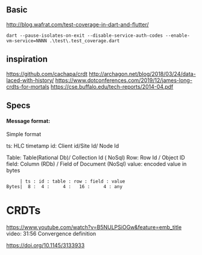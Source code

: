 ## Basic
http://blog.wafrat.com/test-coverage-in-dart-and-flutter/

`dart --pause-isolates-on-exit --disable-service-auth-codes --enable-vm-service=NNNN .\test\.test_coverage.dart`

## inspiration

https://github.com/cachapa/crdt
http://archagon.net/blog/2018/03/24/data-laced-with-history/
https://www.dotconferences.com/2019/12/james-long-crdts-for-mortals
https://cse.buffalo.edu/tech-reports/2014-04.pdf

## Specs

#### Message format:

Simple format

ts: HLC timetamp
id: Client id/Site Id/ Node Id

Table: Table(Rational Db)/ Collection Id ( NoSql)
Row: Row Id / Object ID
field: Column (RDb) / Field of Document (NoSql)
value: encoded value in bytes

```
     | ts : id : table : row : field : value
Bytes|  8 :  4 :     4 :   16 :     4 : any
```


# CRDTs
https://www.youtube.com/watch?v=B5NULPSiOGw&feature=emb_title
video: 31:56 Convergence definition

https://doi.org/10.1145/3133933
